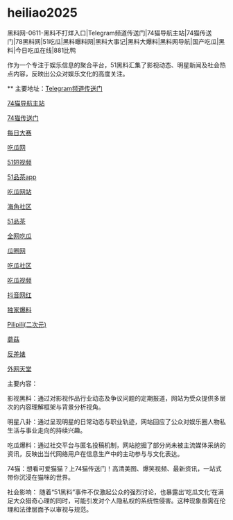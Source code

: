 # heiliao2025
黑料网-0611-黑料不打烊入口|Telegram频道传送门|74猫导航主站|74猫传送门|78黑料网|51吃瓜|黑料曝料网|黑料大事记|黑料大爆料|黑料网导航|国产吃瓜|黑料|今日吃瓜在线|881比鸭

作为一个专注于娱乐信息的聚合平台，51黑料汇集了影视动态、明星新闻及社会热点内容，反映出公众对娱乐文化的高度关注。

** 主要地址：<a href="https://74mao.com/">Telegram频道传送门</a>

<a href="https://74mao.com/">74猫导航主站</a>

<a href="https://74mao.com/">74猫传送门</a>

<a href="https://pc1-26.pages.dev/">每日大赛</a>

<a href="https://cg1-39.pages.dev/">吃瓜网</a>

<a href="https://pc2-25.pages.dev/">51短视频</a>

<a href="https://pc10-24.pages.dev/">51品茶app</a>

<a href="https://cg1-27.pages.dev/">吃瓜网站</a>

<a href="https://cg8-12.pages.dev/">海角社区</a>

<a href="https://pc8-34.pages.dev/">51品茶</a>

<a href="https://cg4-21.pages.dev/">全网吃瓜</a>

<a href="https://cg6-21.pages.dev/">瓜圈网</a>

<a href="https://cg5-24.pages.dev/">吃瓜社区</a>

<a href="https://cg9-07.pages.dev/">吃瓜视频</a>

<a href="https://douyin-wanghong.pages.dev/">抖音网红</a>

<a href="https://dujia03.pages.dev/">独家爆料</a>

<a href="https://pilipili-03.pages.dev/">Pilipili(二次元)</a>

<a href="https://mogu03.pages.dev/">蘑菇</a>

<a href="https://fanchabiao-3.pages.dev/">反差婊</a>

<a href="https://waiwang-3.pages.dev/">外网天堂</a>

主要内容：

影视黑料：通过对影视作品行业动态及争议问题的定期报道，网站为受众提供多层次的内容理解框架与背景分析视角。

明星八卦：通过呈现明星的日常动态与职业轨迹，网站回应了公众对娱乐圈人物私生活与事业走向的持续兴趣。

吃瓜爆料：通过社交平台与匿名投稿机制，网站挖掘了部分尚未被主流媒体采纳的资讯，反映出当代网络用户在信息生产中的主动参与与文化表达。

74猫：想看可爱猫猫？上74猫传送门！高清美图、爆笑视频、最新资讯，一站式带你沉浸在猫咪的世界。

社会影响：
随着“51黑料”事件不仅激起公众的强烈讨论，也暴露出‘吃瓜文化’在满足大众猎奇心理的同时，可能引发对个人隐私权的系统性侵害。这种现象亟需在伦理和法律层面予以审视与规范。
